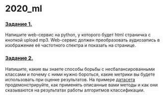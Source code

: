 # 2020_ml

### [Задание 1.](https://github.com/Kum4yk/2020_ml/tree/master/task_1.flask_service)
Напишите web-сервис на python, у которого будет html страничка с кнопкой upload mp3.
Web-сервис должен преобразовать аудиозапись в изображение её частотного спектра и
показать на странице.

### [Задание 2.](https://github.com/Kum4yk/2020_ml/tree/master/task_2.unbalanced_classes)
Напишите, какие вы знаете способы борьбы с несбалансированными классами и почему с
ними нужно бороться, какие метрики вы будете использовать при оценке результатов. На
примере [датасета](https://www.kaggle.com/mlg-ulb/creditcardfraud) продемонстрируйте, как
применять описанные вами методы и как они сказываются на результатах работы
алгоритмов классификации.
